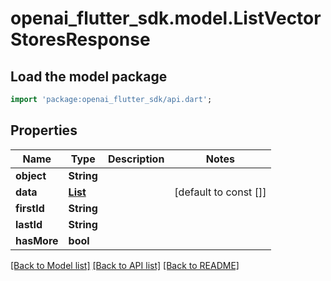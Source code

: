# openai_flutter_sdk.model.ListVectorStoresResponse

## Load the model package
```dart
import 'package:openai_flutter_sdk/api.dart';
```

## Properties
Name | Type | Description | Notes
------------ | ------------- | ------------- | -------------
**object** | **String** |  | 
**data** | [**List<VectorStoreObject>**](VectorStoreObject.md) |  | [default to const []]
**firstId** | **String** |  | 
**lastId** | **String** |  | 
**hasMore** | **bool** |  | 

[[Back to Model list]](../README.md#documentation-for-models) [[Back to API list]](../README.md#documentation-for-api-endpoints) [[Back to README]](../README.md)


